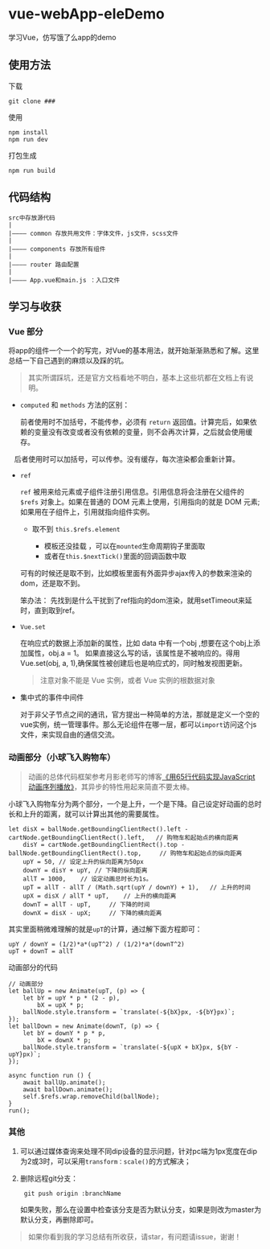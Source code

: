 # vue-webApp-eleDemo

学习Vue，仿写饿了么app的demo

## 使用方法

下载

    git clone ###
    
使用

    npm install
    npm run dev
    
打包生成

    npm run build

## 代码结构

    src中存放源代码
    |
    |———— common 存放共用文件：字体文件，js文件，scss文件
    |
    |———— components 存放所有组件
    |
    |———— router 路由配置
    |
    |———— App.vue和main.js ：入口文件
    
## 学习与收获

### Vue 部分
将app的组件一个一个的写完，对Vue的基本用法，就开始渐渐熟悉和了解。这里总结一下自己遇到的麻烦以及踩的坑。
> 其实所谓踩坑，还是官方文档看地不明白，基本上这些坑都在文档上有说明。

- `computed` 和 `methods` 方法的区别： 

    前者使用时不加括号，不能传参，必须有 `return` 返回值。计算完后，如果依赖的变量没有改变或者没有依赖的变量，则不会再次计算，之后就会使用缓存。
    
    后者使用时可以加括号，可以传参。没有缓存，每次渲染都会重新计算。

- `ref`

	`ref` 被用来给元素或子组件注册引用信息。引用信息将会注册在父组件的 `$refs` 对象上。如果在普通的 DOM 元素上使用，引用指向的就是 DOM 元素; 如果用在子组件上，引用就指向组件实例。

	- 取不到 `this.$refs.element`
		
		- 模板还没挂载 ，可以在`mounted`生命周期钩子里面取
		- 或者在`this.$nextTick()`里面的回调函数中取

	可有的时候还是取不到，比如模板里面有外面异步ajax传入的参数来渲染的dom，还是取不到。

	笨办法： 先找到是什么干扰到了ref指向的dom渲染，就用setTimeout来延时，直到取到ref。

- `Vue.set`

    在响应式的数据上添加新的属性，比如 data 中有一个obj ,想要在这个obj上添加属性，obj.a = 1。 如果直接这么写的话，该属性是不被响应的。得用 Vue.set(obj, a, 1),确保属性被创建后也是响应式的，同时触发视图更新。
    
    > 注意对象不能是 Vue 实例，或者 Vue 实例的根数据对象
  	
- 集中式的事件中间件
    
    对于非父子节点之间的通讯，官方提出一种简单的方法，那就是定义一个空的vue实例，统一管理事件。那么无论组件在哪一层，都可以`import`访问这个js文件，来实现自由的通信交流。

### 动画部分（小球飞入购物车）

> 动画的总体代码框架参考月影老师写的博客[《用65行代码实现JavaScript动画序列播放》](https://www.h5jun.com/post/sixty-lines-of-code-animation.html)，其异步的特性用起来简直不要太棒。

小球飞入购物车分为两个部分，一个是上升，一个是下降。自己设定好动画的总时长和上升的距离，就可以计算出其他的需要属性。

    let disX = ballNode.getBoundingClientRect().left - cartNode.getBoundingClientRect().left,   // 购物车和起始点的横向距离
        disY = cartNode.getBoundingClientRect().top - ballNode.getBoundingClientRect().top,     // 购物车和起始点的纵向距离
        upY = 50, // 设定上升的纵向距离为50px
        downY = disY + upY, // 下降的纵向距离
        allT = 1000,    // 设定动画总时长为1s。
        upT = allT - allT / (Math.sqrt(upY / downY) + 1),   // 上升的时间
        upX = disX / allT * upT,    // 上升的横向距离
        downT = allT - upT,     // 下降的时间
        downX = disX - upX;     // 下降的横向距离
        
其实里面稍微难理解的就是`upT`的计算，通过解下面方程即可：

    upY / downY = (1/2)*a*(upT^2) / (1/2)*a*(downT^2)
    upT + downT = allT
    
动画部分的代码

    // 动画部分
    let ballUp = new Animate(upT, (p) => {
        let bY = upY * p * (2 - p),
            bX = upX * p;
        ballNode.style.transform = `translate(-${bX}px, -${bY}px)`;
    });
    let ballDown = new Animate(downT, (p) => {
        let bY = downY * p * p,
            bX = downX * p;
        ballNode.style.transform = `translate(-${upX + bX}px, ${bY - upY}px)`;
    });

    async function run () {
        await ballUp.animate();
        await ballDown.animate();
        self.$refs.wrap.removeChild(ballNode);
    }
    run();

### 其他

1. 可以通过媒体查询来处理不同dip设备的显示问题，针对pc端为1px宽度在dip为2或3时，可以采用`transform：scale()`的方式解决；
2. 删除远程git分支： 
    
        git push origin :branchName
    如果失败，那么在设置中检查该分支是否为默认分支，如果是则改为master为默认分支，再删除即可。

> 如果你看到我的学习总结有所收获，请star，有问题请issue，谢谢！
